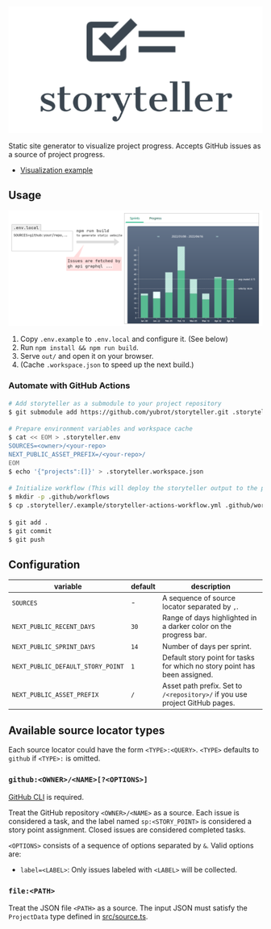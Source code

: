 <p align="center">
<img src="./public/logo.png" alt="storyteller">
</p>

Static site generator to visualize project progress. Accepts GitHub issues as a source of project progress.

- [Visualization example](https://yubrot.github.io/storyteller/)

## Usage

![workflow](./.example/workflow.png)

1. Copy `.env.example` to `.env.local` and configure it. (See below)
2. Run `npm install && npm run build`.
3. Serve `out/` and open it on your browser.
4. (Cache `.workspace.json` to speed up the next build.)

### Automate with GitHub Actions

```bash
# Add storyteller as a submodule to your project repository
$ git submodule add https://github.com/yubrot/storyteller.git .storyteller

# Prepare environment variables and workspace cache
$ cat << EOM > .storyteller.env
SOURCES=<owner>/<your-repo>
NEXT_PUBLIC_ASSET_PREFIX=/<your-repo>/
EOM
$ echo '{"projects":[]}' > .storyteller.workspace.json

# Initialize workflow (This will deploy the storyteller output to the project gh-pages every Friday)
$ mkdir -p .github/workflows
$ cp .storyteller/.example/storyteller-actions-workflow.yml .github/workflows

$ git add .
$ git commit
$ git push
```

## Configuration

| variable                          | default | description                                                                 |
| --------------------------------- | ------- | --------------------------------------------------------------------------- |
| `SOURCES`                         | -       | A sequence of source locator separated by `,`.                              |
| `NEXT_PUBLIC_RECENT_DAYS`         | `30`    | Range of days highlighted in a darker color on the progress bar.            |
| `NEXT_PUBLIC_SPRINT_DAYS`         | `14`    | Number of days per sprint.                                                  |
| `NEXT_PUBLIC_DEFAULT_STORY_POINT` | `1`     | Default story point for tasks for which no story point has been assigned.   |
| `NEXT_PUBLIC_ASSET_PREFIX`        | `/`     | Asset path prefix. Set to `/<repository>/` if you use project GitHub pages. |

## Available source locator types

Each source locator could have the form `<TYPE>:<QUERY>`. `<TYPE>` defaults to `github` if `<TYPE>:` is omitted.

### `github:<OWNER>/<NAME>[?<OPTIONS>]`

[GitHub CLI](https://github.com/cli/cli#installation) is required.

Treat the GitHub repository `<OWNER>/<NAME>` as a source. Each issue is considered a task, and the label named `sp:<STORY_POINT>` is considered a story point assignment. Closed issues are considered completed tasks.

`<OPTIONS>` consists of a sequence of options separated by `&`. Valid options are:

- `label=<LABEL>`: Only issues labeled with `<LABEL>` will be collected.

### `file:<PATH>`

Treat the JSON file `<PATH>` as a source. The input JSON must satisfy the `ProjectData` type defined in [src/source.ts](./src/source.ts).
